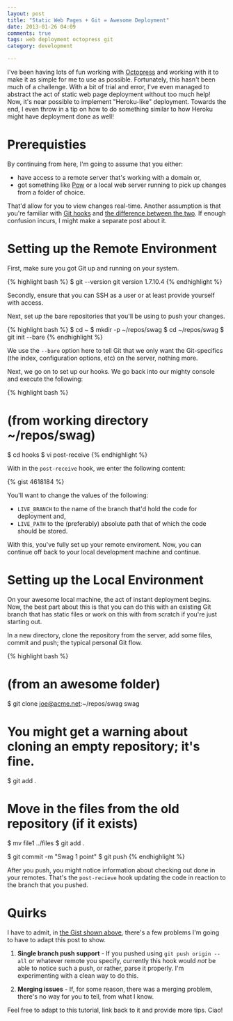 ```yaml
---
layout: post
title: "Static Web Pages + Git = Awesome Deployment"
date: 2013-01-26 04:09
comments: true 
tags: web deployment octopress git
category: development

---
```


I've been having lots of fun working with [Octopress](http://octopress.com) and working with it to make it as simple for me to use as possible. Fortunately, this hasn't been much of a challenge. With a bit of trial and error, I've even managed to abstract the act of static web page deployment without too much help! Now, it's near possible to implement "Heroku-like" deployment. Towards the end, I even throw in a tip on how to do something similar to how Heroku might have deployment done as well!

# Prerequisties

By continuing from here, I'm going to assume that you either:

  * have access to a remote server that's working with a domain or,
  * got something like [Pow](http://pow.cx) or a local web server running to pick up changes from a folder of choice.

That'd allow for you to view changes real-time. Another assumption is that you're familiar with [Git hooks](http://git-scm.com/book/en/Customizing-Git-Git-Hooks) and [the difference between the two](http://stackoverflow.com/a/9653208/602588). If enough confusion incurs, I might make a separate post about it.

# Setting up the Remote Environment

First, make sure you got Git up and running on your system.

{% highlight bash %}
$ git --version
git version 1.7.10.4
{% endhighlight %}

Secondly, ensure that you can SSH as a user or at least provide yourself with access.

Next, set up the bare repositories that you'll be using to push your changes.

{% highlight bash %}
$ cd ~
$ mkdir -p ~/repos/swag
$ cd ~/repos/swag
$ git init --bare
{% endhighlight %}

We use the `--bare` option here to tell Git that we only want the Git-specifics (the index, configuration options, etc) on the server, nothing more.

Next, we go on to set up our hooks. We go back into our mighty console and execute the following:

{% highlight bash %}
# (from working directory ~/repos/swag)
$ cd hooks
$ vi post-receive
{% endhighlight %}

With in the `post-receive` hook, we enter the following content:

{% gist 4618184 %}

You'll want to change the values of the following:

 * `LIVE_BRANCH` to the name of the branch that'd hold the code for deployment and,
 * `LIVE_PATH` to the (preferably) absolute path that of which the code should be stored.

With this, you've fully set up your remote enviroment. Now, you can continue off back to your local development machine and continue.

# Setting up the Local Environment

On your awesome local machine, the act of instant deployment begins. Now, the best part about this is that you can do this with an existing Git branch that has static files or work on this with from scratch if you're just starting out.

In a new directory, clone the repository from the server, add some files, commit and push; the typical personal Git flow.

{% highlight bash %}
# (from an awesome folder)
$ git clone joe@acme.net:~/repos/swag swag
# You might get a warning about cloning an empty repository; it's fine.
$ git add .
# Move in the files from the old repository (if it exists)
$ mv file1 ../files
$ git add .

$ git commit -m "Swag 1 point"
$ git push
{% endhighlight %}

After you push, you might notice information about checking out done in your remotes. That's the `post-recieve` hook updating the code in reaction to the branch that you pushed.


# Quirks

I have to admit, in [the Gist shown above](https://gist.github.com/4618184), there's a few problems I'm going to have to adapt this post to show.

  1. __Single branch push support__ - If you pushed using `git push origin --all` or whatever remote you specify, currently this hook would *not* be able to notice such a push, or rather, parse it properly. I'm experimenting with a clean way to do this.

  2. __Merging issues__ - If, for some reason, there was a merging problem, there's no way for you to tell, from what I know.

Feel free to adapt to this tutorial, link back to it and provide more tips. Ciao!
